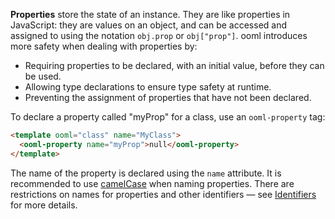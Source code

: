 **Properties** store the state of an instance. They are like properties in JavaScript: they are values on an object, and can be accessed and assigned to using the notation `obj.prop` or `obj["prop"]`. ooml introduces more safety when dealing with properties by:

- Requiring properties to be declared, with an initial value, before they can be used.
- Allowing type declarations to ensure type safety at runtime.
- Preventing the assignment of properties that have not been declared.

To declare a property called "myProp" for a class, use an `ooml-property` tag:

```html
<template ooml="class" name="MyClass">
  <ooml-property name="myProp">null</ooml-property>
</template>
```

The name of the property is declared using the `name` attribute. It is recommended to use [camelCase](https://en.wikipedia.org/wiki/Camel_case) when naming properties. There are restrictions on names for properties and other identifiers — see [Identifiers](#Identifiers) for more details.

